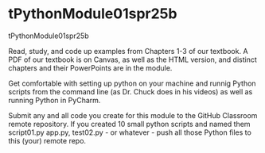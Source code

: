 # tPythonModule01spr25b
tPythonModule01spr25b

Read, study, and code up examples from Chapters 1-3 of our textbook. A PDF of our textbook is on Canvas, as well as the HTML version, and distinct chapters and their PowerPoints are in the module.

Get comfortable with setting up python on your machine and runnig Python scripts from the command line (as Dr. Chuck does in his videos) as well as running Python in PyCharm.

Submit any and all code you create for this module to the GitHub Classroom remote repository. If you created 10 small python scripts and named them script01.py app.py, test02.py - or whatever - push all those Python files to this (your) remote repo.


